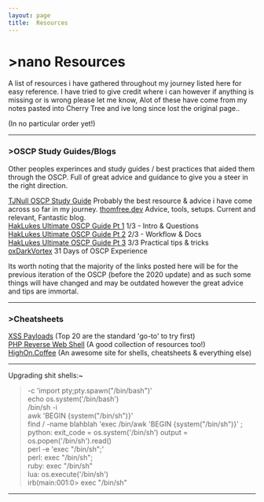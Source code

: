 ```yaml
---
layout: page
title:  Resources
---
```


# [](#header-1)>nano Resources

A list of resources i have gathered throughout my journey listed here for easy reference. I have tried to give credit where i can however if anything is missing
or is wrong please let me know, Alot of these have come from my notes pasted into Cherry Tree and ive long since lost the original page..

(In no particular order yet!)


* * *
### [](#header-3)>OSCP Study Guides/Blogs 

Other peoples experinces and study guides / best practices that aided them through the OSCP. Full of great advice and guidance to give you a steer in the right direction.  

[TJNull OSCP Study Guide](https://www.netsecfocus.com/oscp/2019/03/29/The_Journey_to_Try_Harder-_TJNulls_Preparation_Guide_for_PWK_OSCP.html) Probably the best resource & advice i have come across so far in my journey.
[thomfree.dev](https://thomfre.dev/my-oscp-experience) Advice, tools, setups. Current and relevant, Fantastic blog.  
[HakLukes Ultimate OSCP Guide Pt 1](https://medium.com/@hakluke/haklukes-ultimate-oscp-guide-part-1-is-oscp-for-you-b57cbcce7440) 1/3 - Intro & Questions   
[HakLukes Ultimate OSCP Guide Pt 2](https://medium.com/@hakluke/haklukes-ultimate-oscp-guide-part-2-workflow-and-documentation-tips-9dd335204a48) 2/3 - Workflow & Docs  
[HakLukes Ultimate OSCP Guide Pt 3](https://medium.com/@hakluke/haklukes-ultimate-oscp-guide-part-3-practical-hacking-tips-and-tricks-c38486f5fc97) 3/3 Practical tips & tricks  
[oxDarkVortex](https://0xdarkvortex.dev/index.php/2018/04/17/31-days-of-oscp-experience/) 31 Days of OSCP Experience  

Its worth noting that the majority of the links posted here will be for the previous iteration of the OSCP (before the 2020 update) and as such some things will have changed and may be outdated however the great advice and tips are immortal.  



* * *
### [](#header-3)>Cheatsheets
[XSS Payloads](https://github.com/Pgaijin66/XSS-Payloads/blob/master/payload.txt) (Top 20 are the standard 'go-to' to try first)  
[PHP Reverse Web Shell](http://pentestmonkey.net/tools/web-shells/php-reverse-shell) (A good collection of resources too!)  
[HighOn.Coffee](https://highon.coffee/blog/reverse-shell-cheat-sheet/#kali-php-web-shells) (An awesome site for shells, cheatsheets & everything else)  

* * * 


Upgrading shit shells:~
> -c 'import pty;pty.spawn("/bin/bash")'  
            echo os.system('/bin/bash')  
            /bin/sh -i  
            awk 'BEGIN {system("/bin/sh")}'  
            find / -name blahblah 'exec /bin/awk 'BEGIN {system("/bin/sh")}' \;  
            python: exit_code = os.system('/bin/sh') output = os.popen('/bin/sh').read()  
            perl -e 'exec "/bin/sh";'  
            perl: exec "/bin/sh";  
            ruby: exec "/bin/sh"  
            lua: os.execute('/bin/sh')  
            irb(main:001:0> exec "/bin/sh"  
>

* * *


